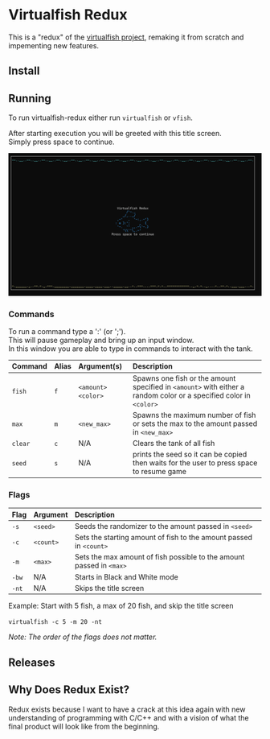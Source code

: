 # Virtualfish Redux
This is a "redux" of the [virtualfish project](https://www.github.com/kirkseytc/virtualfish), remaking it from scratch and impementing new features.

## Install

## Running
To run virtualfish-redux either run `virtualfish` or `vfish`.

After starting execution you will be greeted with this title screen.  
Simply press space to continue.

![Screenshot of the Title Screen](imgs/title_screen.png)

### Commands
To run a command type a ':' (or ';').  
This will pause gameplay and bring up an input window.  
In this window you are able to type in commands to interact with the tank.  

|Command|Alias|Argument(s)|Description|
|:-|:-|:-|:-|
|`fish`|`f`|`<amount> <color>`|Spawns one fish or the amount specified in `<amount>` with either a random color or a specified color in `<color>`|
|`max`|`m`|`<new_max>`|Spawns the maximum number of fish or sets the max to the amount passed in `<new_max>`|
|`clear`|`c`|N/A|Clears the tank of all fish|
|`seed`|`s`|N/A|prints the seed so it can be copied then waits for the user to press space to resume game|

### Flags
|Flag|Argument|Description|
|:-|:-|:-|
|`-s`|`<seed>`|Seeds the randomizer to the amount passed in `<seed>`|
|`-c`|`<count>`|Sets the starting amount of fish to the amount passed in `<count>`|
|`-m`|`<max>`|Sets the max amount of fish possible to the amount passed in `<max>`|
|`-bw`|N/A|Starts in Black and White mode|
|`-nt`|N/A|Skips the title screen|

Example: 
Start with 5 fish, a max of 20 fish, and skip the title screen

`virtualfish -c 5 -m 20 -nt` 

_Note: The order of the flags does not matter._

## Releases

## Why Does Redux Exist?
Redux exists because I want to have a crack at this idea again with
new understanding of programming with C/C++ and with a vision of 
what the final product will look like from the beginning.

